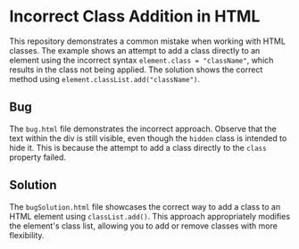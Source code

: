 # Incorrect Class Addition in HTML

This repository demonstrates a common mistake when working with HTML classes.  The example shows an attempt to add a class directly to an element using the incorrect syntax `element.class = "className"`, which results in the class not being applied. The solution shows the correct method using `element.classList.add("className")`.

## Bug

The `bug.html` file demonstrates the incorrect approach. Observe that the text within the div is still visible, even though the `hidden` class is intended to hide it. This is because the attempt to add a class directly to the `class` property failed.

## Solution

The `bugSolution.html` file showcases the correct way to add a class to an HTML element using `classList.add()`.  This approach appropriately modifies the element's class list, allowing you to add or remove classes with more flexibility.